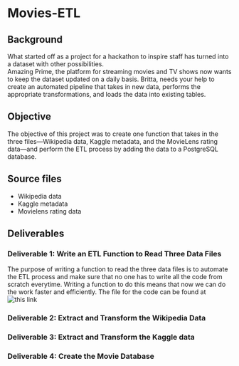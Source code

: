 # Movies-ETL
## Background
What started off as a project for a hackathon to inspire staff has turned into a dataset with other possibilities.<br>
Amazing Prime, the platform for streaming movies and TV shows now wants to keep the dataset updated on a daily basis. Britta, needs your help to create an automated pipeline that takes in new data, performs the appropriate transformations, and loads the data into existing tables. 
## Objective
The objective of this project was to create one function that takes in the three files—Wikipedia data, Kaggle metadata, and the MovieLens rating data—and perform the ETL process by adding the data to a PostgreSQL database.
## Source files
- Wikipedia data
- Kaggle metadata
- Movielens rating data
## Deliverables
### Deliverable 1: Write an ETL Function to Read Three Data Files
The purpose of writing a function to read the three data files is to automate the ETL process and make sure that no one has to write all the code from scratch everytime. Writing a function to do this means that now we can do the work faster and efficiently.
The file for the code can be found at ![this link](https://github.com/lallben/Movies-ETL/blob/main/ETL_function_test.ipynb)
### Deliverable 2: Extract and Transform the Wikipedia Data
### Deliverable 3: Extract and Transform the Kaggle data
### Deliverable 4: Create the Movie Database
